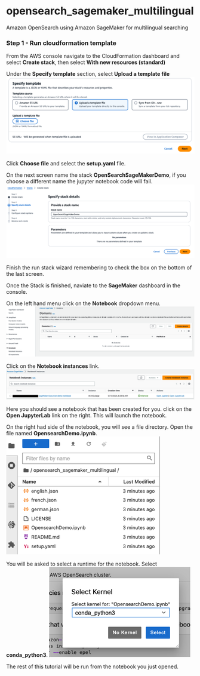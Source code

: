 # opensearch_sagemaker_multilingual
Amazon OpenSearch using Amazon SageMaker for multilingual searching

### Step 1 - Run cloudformation template

From the AWS console navigate to the CloudFormation dashboard and select **Create stack**, then select **With new resources (standard)**

Under the **Specify template** section, select **Upload a template file**
![Specify template](images/specify_template.png)

Click **Choose file** and select the **setup.yaml** file.

On the next screen name the stack **OpenSearchSageMakerDemo**, if you choose a different name the jupyter notebook code will fail.
![Name stack](images/name_stack.png)

Finish the run stack wizard remembering to check the box on the bottom of the last screen.

Once the Stack is finished, naviate to the **SageMaker** dashboard in the console.

On the left hand menu click on the **Notebook** dropdown menu.
![notebook dashboard](images/notebooks.png)

Click on the **Notebook instances** link.
![notebook instances](images/demo_notebook.png)

Here you should see a notebook that has been created for you.  click on the **Open JupyterLab** link on the right.  This will launch the notebook.

On the right had side of the notebook, you will see a file directory.  Open the file named **OpensearchDemo.ipynb**.
![notebook instances](images/open_notebook.png)

You will be asked to select a runtime for the notebook.  Select **conda_python3**.
![notebook instances](images/choose_runtime.png)

The rest of this tutorial will be run from the notebook you just opened.
